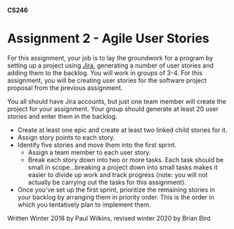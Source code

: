**CS246**

# Assignment 2 - Agile User Stories

 For this assignment, your job is to lay the groundwork for a program by setting up a project using [Jira](https://www.atlassian.com/software/jira), generating a number of user stories and adding them to the backlog. You will work in groups of 3-4. For this assignment, you will be creating user stories for the software project proposal from the previous assignment.

You all should have Jira accounts, but just one team member will create the project for your assignment. Your group should generate at least 20 user stories and enter them in the backlog. 

- Create at least one epic and create at least two linked child stories for it.
- Assign story points to each story.
- Identify five stories and move them into the first sprint.
  - Assign a team member to each user story.
  - Break each story down into two or more tasks. Each task should be small in scope…breaking a project down into small tasks makes it easier to divide up work and track progress (note: you will not actually be carrying out the tasks for this assignment). 
- Once you’ve set up the first sprint, prioritize the remaining stories in your backlog by arranging them in priority order. This is the order in which you tentatively plan to implement them.







Written Winter 2018 by Paul Wilkins, revised winter 2020 by Brian Bird